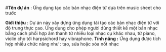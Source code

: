 #**Tên dự án** : Ứng dụng tạo các bản nhạc điện tử dựa trên music sheet cho trước

**Giới thiệu** : Dự án này xây dựng ứng dụng tái tạo các bản nhạc điện tử với độ trung thực cao. Ứng dụng cho phép người dùng thiết kế một bản nhạc bằng cách phối hợp âm thanh từ nhiều loại nhạc cụ khác nhau, từ piano, violin cho tới harpsichord hay vibraphone. 
**Tính năng :** Ứng dụng được tích hợp nhiều chức năng như : tạo, sửa hoặc xóa nốt nhạc
 
